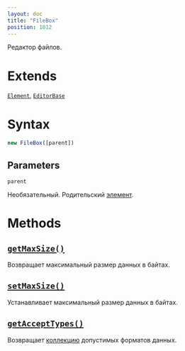 ```yaml
---
layout: doc
title: "FileBox"
position: 1012
---
```


Редактор файлов.

# Extends

[`Element`](../../KeyConcepts/Element/), [`EditorBase`](../EditorBase/)

# Syntax

```js
new FileBox([parent])
```

## Parameters

`parent`

Необязательный. Родительский [элемент](../../KeyConcepts/Element/).

# Methods

## [`getMaxSize()`](FileBox.getMaxSize/)

Возвращает максимальный размер данных в байтах.

## [`setMaxSize()`](FileBox.setMaxSize/)

Устанавливает максимальный размер данных в байтах.

## [`getAcceptTypes()`](FileBox.getAcceptTypes/)

Возвращает [коллекцию](../../KeyConcepts/Collection/) допустимых форматов данных.
